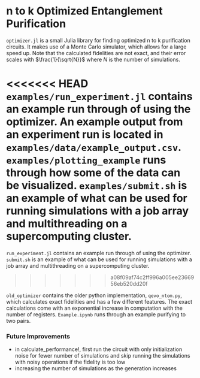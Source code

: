 # n to k Optimized Entanglement Purification

`optimizer.jl` is a small Julia library for finding optimized n to k purification circuits. It makes use of a Monte Carlo simulator, which allows for a large speed up. Note that the calculated fidelities are not exact, and their error scales with $\frac{1}{\sqrt{N}}$ where $N$ is the number of simulations.

<<<<<<< HEAD
`examples/run_experiment.jl` contains an example run through of using the optimizer. An example output from an experiment run is located in `examples/data/example_output.csv`. `examples/plotting_example` runs through how some of the data can be visualized. `examples/submit.sh` is an example of what can be used for running simulations with a job array and multithreading on a supercomputing cluster.
=======
`run_experiment.jl` contains an example run through of using the optimizer. `submit.sh` is an example of what can be used for running simulations with a job array and multithreading on a supercomputing cluster.
>>>>>>> a08f09af74c2ff996a005ee2366956eb520dd20f

`old_optimizer` contains the older python implementation, `qevo_ntom.py`, which calculates exact fidelities and has a few different features. The exact calculations come with an exponential increase in computation with the number of registers. `Example.ipynb` runs through an example purifying to two pairs.

### Future Improvements
- in calculate_performance!, first run the circuit with only initialization noise for fewer number of simulations and skip running the simulations with noisy operations if the fidelity is too low
- increasing the number of simulations as the generation increases
